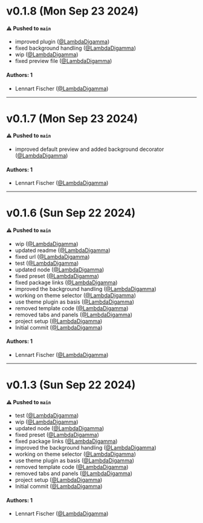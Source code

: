 # v0.1.8 (Mon Sep 23 2024)

#### ⚠️ Pushed to `main`

- improved plugin ([@LambdaDigamma](https://github.com/LambdaDigamma))
- fixed background handling ([@LambdaDigamma](https://github.com/LambdaDigamma))
- wip ([@LambdaDigamma](https://github.com/LambdaDigamma))
- fixed preview file ([@LambdaDigamma](https://github.com/LambdaDigamma))

#### Authors: 1

- Lennart Fischer ([@LambdaDigamma](https://github.com/LambdaDigamma))

---

# v0.1.7 (Mon Sep 23 2024)

#### ⚠️ Pushed to `main`

- improved default preview and added background decorator ([@LambdaDigamma](https://github.com/LambdaDigamma))

#### Authors: 1

- Lennart Fischer ([@LambdaDigamma](https://github.com/LambdaDigamma))

---

# v0.1.6 (Sun Sep 22 2024)

#### ⚠️ Pushed to `main`

- wip ([@LambdaDigamma](https://github.com/LambdaDigamma))
- updated readme ([@LambdaDigamma](https://github.com/LambdaDigamma))
- fixed url ([@LambdaDigamma](https://github.com/LambdaDigamma))
- test ([@LambdaDigamma](https://github.com/LambdaDigamma))
- updated node ([@LambdaDigamma](https://github.com/LambdaDigamma))
- fixed preset ([@LambdaDigamma](https://github.com/LambdaDigamma))
- fixed package links ([@LambdaDigamma](https://github.com/LambdaDigamma))
- improved the background handling ([@LambdaDigamma](https://github.com/LambdaDigamma))
- working on theme selector ([@LambdaDigamma](https://github.com/LambdaDigamma))
- use theme plugin as basis ([@LambdaDigamma](https://github.com/LambdaDigamma))
- removed template code ([@LambdaDigamma](https://github.com/LambdaDigamma))
- removed tabs and panels ([@LambdaDigamma](https://github.com/LambdaDigamma))
- project setup ([@LambdaDigamma](https://github.com/LambdaDigamma))
- Initial commit ([@LambdaDigamma](https://github.com/LambdaDigamma))

#### Authors: 1

- Lennart Fischer ([@LambdaDigamma](https://github.com/LambdaDigamma))

---

# v0.1.3 (Sun Sep 22 2024)

#### ⚠️ Pushed to `main`

- test ([@LambdaDigamma](https://github.com/LambdaDigamma))
- wip ([@LambdaDigamma](https://github.com/LambdaDigamma))
- updated node ([@LambdaDigamma](https://github.com/LambdaDigamma))
- fixed preset ([@LambdaDigamma](https://github.com/LambdaDigamma))
- fixed package links ([@LambdaDigamma](https://github.com/LambdaDigamma))
- improved the background handling ([@LambdaDigamma](https://github.com/LambdaDigamma))
- working on theme selector ([@LambdaDigamma](https://github.com/LambdaDigamma))
- use theme plugin as basis ([@LambdaDigamma](https://github.com/LambdaDigamma))
- removed template code ([@LambdaDigamma](https://github.com/LambdaDigamma))
- removed tabs and panels ([@LambdaDigamma](https://github.com/LambdaDigamma))
- project setup ([@LambdaDigamma](https://github.com/LambdaDigamma))
- Initial commit ([@LambdaDigamma](https://github.com/LambdaDigamma))

#### Authors: 1

- Lennart Fischer ([@LambdaDigamma](https://github.com/LambdaDigamma))
